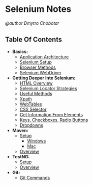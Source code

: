 # Selenium Notes
###### @author Dmytro Chobotar

## Table Of Contents
- __Basics:__
  - [Application Architecture](resources/appliaction-architecture.md)
  - [Selenium Setup](resources/selenium-setup.md)
  - [Browser Methods](resources/browser-developer-tools.md)
  - [Selenium WebDriver](resources/selenium-webdriver.md)
- __Getting Deeper Into Selenium:__
  - [HTML Overview](resources/selenium-html-overview.md)
  - [Selenium Locator Strategies](resources/selenium-locators.md)
  - [Useful Methods](resources/selenioum-useful-methods.md)
  - [Xpath](resources/selenium-xpath.md)
  - [WebTables](resources/selenium-web-tables.md)
  - [CSS Selector](resources/selenium-css-selector.md)
  - [Get Information From Elements](resources/selenium-get-information-from-elements.md)
  - [Keys, Checkboxes, Radio Buttons](resources/selenium-keys-checkboxes-radiobuttons.md)
  - [Dropdowns](resources/selenium-dropdowns.md)
- __Maven:__ 
  - [Setup](resources/maven-setup.md)
    - [Windows]()
    - [Mac](resources/maven-setup.md)
  - [Overview]()
- __TestNG:__
  - [Setup]()
  - [Overview]()
- __Git:__
  - [Git Commands](resources/git-cheatsheet.md)